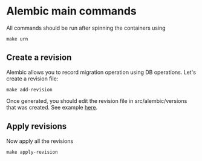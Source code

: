 # Alembic main commands

All commands should be run after spinning the containers using

```shell
make urn
```

## Create a revision

Alembic allows you to record migration operation using DB operations. Let's create a revision file:

```shell
make add-revision
```

Once generated, you should edit the revision file in src/alembic/versions that was created. See example [here](https://github.com/jonra1993/fastapi-alembic-sqlmodel-async/blob/main/fastapi-alembic-sqlmodel-async/alembic/versions/2022-09-25-19-46_60d49bf413b8.py).

## Apply revisions

Now apply all the revisions

```shell
make apply-revision
```
